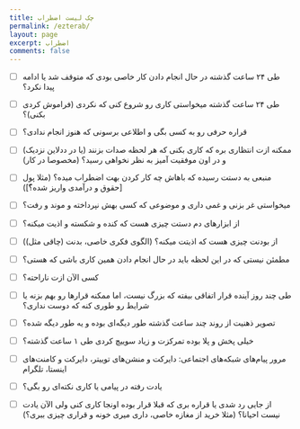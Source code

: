 ```yaml
---
title: چک لیست اضطراب
permalink: /ezterab/
layout: page
excerpt: اضطراب
comments: false
---
```


- [ ] طی ۲۴ ساعت گذشته در حال انجام دادن کار خاصی بودی که متوقف شد یا ادامه پیدا نکرد؟
 
- [ ] طی ۲۴ ساعت گذشته میخواستی کاری رو شروع کنی که نکردی (فراموش کردی بکنی)؟
 
- [ ] قراره حرفی رو به کسی بگی و اطلاعی برسونی که هنوز انجام ندادی؟
 
- [ ] ممکنه ازت انتظاری بره که کاری بکنی که هر لحظه صدات بزنند (یا در ددلاین نزدیک) و در اون موفقیت آمیز به نظر نخواهی رسید؟ (مخصوصا در کار)
 
- [ ] منبعی به دستت رسیده که باهاش چه کار کردن بهت اضطراب میده؟ (مثلا پول [حقوق و درآمدی واریز شده؟ّ])
 
- [ ] میخواستی غر بزنی و غمی داری و موضوعی که کسی بهش نپرداخته و موند و رفت؟
 
- [ ] از ابزارهای دم دستت چیزی هست که کنده و شکسته و اذیت میکنه؟ 
 
- [ ] از بودنت چیزی هست که اذیتت میکنه؟ (الگوی فکری خاصی، بدنت (چاقی مثل))
 
- [ ] مطمئن نیستی که در این لحظه باید در حال انجام دادن همین کاری باشی که هستی؟
 
- [ ] کسی الآن ازت ناراحته؟
 
- [ ] طی چند روز آینده قرار اتفاقی بیفته که بزرگ نیست، اما ممکنه قرارها رو بهم بزنه یا شرایط رو طوری کنه که دوست نداری؟
 
- [ ] تصویر ذهنیت از روند چند ساعت گذشته طور دیگه‌ای بوده و یه طور دیگه شده؟
 
- [ ] خیلی پخش و پلا بوده تمرکزت و زیاد سوییچ کردی طی ۱ ساعت گذشته؟
 
- [ ] مرور پیام‌های شبکه‌های اجتماعی: دایرکت و منشن‌های توییتر، دایرکت و کامنت‌های اینستا، تلگرام
 
- [ ] یادت رفته در پیامی یا کاری نکته‌ای رو بگی؟
 
- [ ] از جایی رد شدی یا قراره بری که قبلا قرار بوده اونجا کاری کنی ولی الآن یادت نیست احیانا؟ (مثلا خرید از مغازه خاصی، داری میری خونه و قراری چیزی ببری؟)
